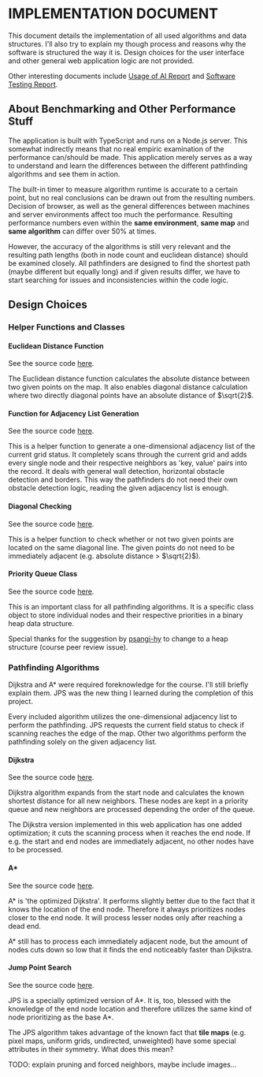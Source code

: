 # IMPLEMENTATION DOCUMENT

This document details the implementation of all used algorithms and data structures. I'll also try to explain my though process and reasons why the software is structured the way it is. Design choices for the user interface and other general web application logic are not provided.

Other interesting documents include [Usage of AI Report](https://github.com/joonarafael/visualpathfinder/tree/main/documentation/usage_of_ai_report.md "Usage of AI Report") and [Software Testing Report](https://github.com/joonarafael/visualpathfinder/tree/main/documentation/software_testing_report.md "Software Testing Report").

## About Benchmarking and Other Performance Stuff

The application is built with TypeScript and runs on a Node.js server. This somewhat indirectly means that no real empiric examination of the performance can/should be made. This application merely serves as a way to understand and learn the differences between the different pathfinding algorithms and see them in action.

The built-in timer to measure algorithm runtime is accurate to a certain point, but no real conclusions can be drawn out from the resulting numbers. Decision of browser, as well as the general differences between machines and server environments affect too much the performance. Resulting performance numbers even within the **same environment**, **same map** and **same algorithm** can differ over 50% at times.

However, the accuracy of the algorithms is still very relevant and the resulting path lengths (both in node count and euclidean distance) should be examined closely. All pathfinders are designed to find the shortest path (maybe different but equally long) and if given results differ, we have to start searching for issues and inconsistencies within the code logic.

## Design Choices

### Helper Functions and Classes

#### Euclidean Distance Function

See the source code [here](https://github.com/joonarafael/visualpathfinder/tree/main/app/application/algorithms/euclidean.ts "Redirect to file 'euclidean.ts'").

The Euclidean distance function calculates the absolute distance between two given points on the map. It also enables diagonal distance calculation where two directly diagonal points have an absolute distance of $\sqrt{2}$.

#### Function for Adjacency List Generation

See the source code [here](https://github.com/joonarafael/visualpathfinder/tree/main/app/application/algorithms/generateadjacencylist.ts "Redirect to file 'generateadjacencylist.ts'").

This is a helper function to generate a one-dimensional adjacency list of the current grid status. It completely scans through the current grid and adds every single node and their respective neighbors as 'key, value' pairs into the record. It deals with general wall detection, horizontal obstacle detection and borders. This way the pathfinders do not need their own obstacle detection logic, reading the given adjacency list is enough.

#### Diagonal Checking

See the source code [here](https://github.com/joonarafael/visualpathfinder/tree/main/app/application/algorithms/isdiagonal.ts "Redirect to file 'isdiagonal.ts'").

This is a helper function to check whether or not two given points are located on the same diagonal line. The given points do not need to be immediately adjacent (e.g. absolute distance > $\sqrt{2}$).

#### Priority Queue Class

See the source code [here](https://github.com/joonarafael/visualpathfinder/tree/main/app/application/algorithms/pq.ts "Redirect to file 'pq.ts'").

This is an important class for all pathfinding algorithms. It is a specific class object to store individual nodes and their respective priorities in a binary heap data structure.

Special thanks for the suggestion by [psangi-hy](https://github.com/psangi-hy "psangi-hy on GitHub") to change to a heap structure (course peer review issue).

### Pathfinding Algorithms

Dijkstra and A\* were required foreknowledge for the course. I'll still briefly explain them. JPS was the new thing I learned during the completion of this project.

Every included algorithm utilizes the one-dimensional adjacency list to perform the pathfinding. JPS requests the current field status to check if scanning reaches the edge of the map. Other two algorithms perform the pathfinding solely on the given adjacency list.

#### Dijkstra

See the source code [here](https://github.com/joonarafael/visualpathfinder/tree/main/app/application/algorithms/dijkstra.ts "Redirect to file 'dijkstra.ts'").

Dijkstra algorithm expands from the start node and calculates the known shortest distance for all new neighbors. These nodes are kept in a priority queue and new neighbors are processed depending the order of the queue.

The Dijkstra version implemented in this web application has one added optimization; it cuts the scanning process when it reaches the end node. If e.g. the start and end nodes are immediately adjacent, no other nodes have to be processed.

#### A\*

See the source code [here](https://github.com/joonarafael/visualpathfinder/tree/main/app/application/algorithms/astar.ts "Redirect to file 'astar.ts'").

A\* is 'the optimized Dijkstra'. It performs slightly better due to the fact that it knows the location of the end node. Therefore it always prioritizes nodes closer to the end node. It will process lesser nodes only after reaching a dead end.

A\* still has to process each immediately adjacent node, but the amount of nodes cuts down so low that it finds the end noticeably faster than Dijkstra.

#### Jump Point Search

See the source code [here](https://github.com/joonarafael/visualpathfinder/tree/main/app/application/algorithms/jps.ts "Redirect to file 'jps.ts'").

JPS is a specially optimized version of A\*. It is, too, blessed with the knowledge of the end node location and therefore utilizes the same kind of node prioritizing as the base A\*.

The JPS algorithm takes advantage of the known fact that **tile maps** (e.g. pixel maps, uniform grids, undirected, unweighted) have some special attributes in their symmetry. What does this mean?

TODO: explain pruning and forced neighbors, maybe include images...

